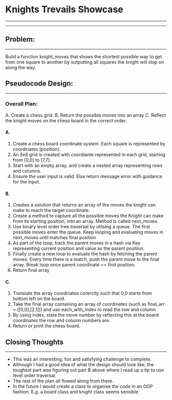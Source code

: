 # Knights Trevails Showcase
-----------
-----------

## Problem:
----------------
Build a function knight_moves that shows the shortest possible way to get from one square to another by outputting all squares the knight will stop on along the way.

## Pseudocode Design:
---------------------
### Overall Plan:
A. Create a chess grid. 
B. Return the possible moves into an array
C. Reflect the knight moves on the chess board in the correct order. 

#### A. 
1. Create a chess board coordinate system. Each square is represented by coordinates (position). 
2. An 8x8 grid is created with coordiante represented in each grid, starting from [0,0] to [7,7]. 
3. Start with an empty array, and create a nested array representing rows and columns. 
4. Ensure the user input is valid. Else return message error with guidance for the input.  

#### B.
1. Creates a solution that returns an array of the moves the knight can make to reach the target coordinate. 
2. Create a method to capture all the possible moves the Knight can make from its starting position, into an array. Method is called next_moves.
3. Use binary level order tree traversal by utilsing a queue. The first possible moves enter the queue. Keep looping and evaluating moves in next_moves until matches final position
4. As part of the loop, track the parent moves in a hash via Key representing current position and value as the parent position.
5. Finally create a new loop to evaluate the hash by fetching the parent moves. Every time there is a match, push the parent move to the final array. Break loop once parent coordinate == first position. 
6. Return final array

#### C.
1. Translate the array coordinates corerctly such that 0,0 starts from bottom left on the board. 
2. Take the final array containing an array of coordinates (such as final_arr = [[0,0],[2,1]])  and use each_with_index to read the row and column
3. By using index, state the move number by reflecting this at the board coordinates the row and column numbers are. 
4. Return or print the chess board.

## Closing Thoughts
---------------------
- This was an interesting, fun and satisfying challenge to complete.
- Although I had a good idea of what the design should look like, the toughest part was figuring out part B above where I read up a tip to use level order traversal. 
- The rest of the plan all flowed along from there.
- In the future I would create a class to organise the code in an OOP fashion. E.g. a board class and knight class seems sensible.
